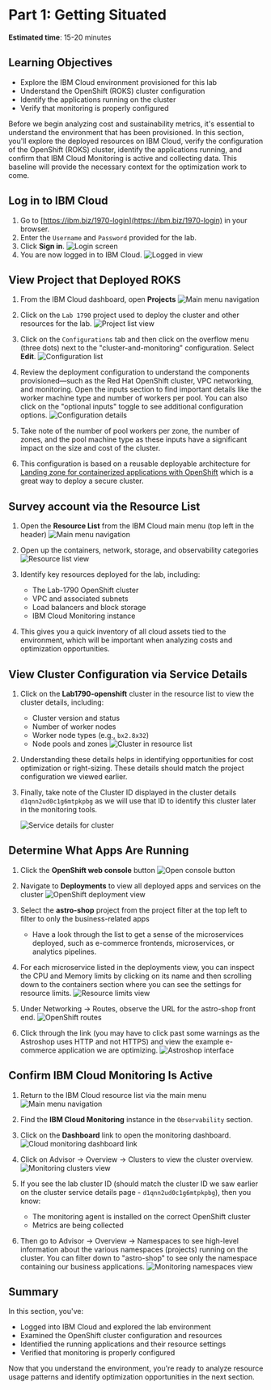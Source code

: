 # Part 1: Getting Situated

**Estimated time**: 15-20 minutes

## Learning Objectives
- Explore the IBM Cloud environment provisioned for this lab
- Understand the OpenShift (ROKS) cluster configuration
- Identify the applications running on the cluster
- Verify that monitoring is properly configured

Before we begin analyzing cost and sustainability metrics, it's essential to understand the environment that has been provisioned. In this section, you'll explore the deployed resources on IBM Cloud, verify the configuration of the OpenShift (ROKS) cluster, identify the applications running, and confirm that IBM Cloud Monitoring is active and collecting data. This baseline will provide the necessary context for the optimization work to come.

## Log in to IBM Cloud

1. Go to [https://ibm.biz/1970-login](https://ibm.biz/1970-login) in your browser.
2. Enter the `Username` and `Password` provided for the lab.
3. Click **Sign in**.
   ![Login screen](images/10-login.png ':size=600')
4. You are now logged in to IBM Cloud.
   ![Logged in view](images/10-logged.png ':size=600')

## View Project that Deployed ROKS

1. From the IBM Cloud dashboard, open **Projects**
   ![Main menu navigation](images/main%20menu.png ':size=400')

2. Click on the `Lab 1790` project used to deploy the cluster and other resources for the lab.
   ![Project list view](images/project-list.png ':size=600')

3. Click on the `Configurations` tab and then click on the overflow menu (three dots) next to the "cluster-and-monitoring" configuration. Select **Edit**.
   ![Configuration list](images/config-list.png ':size=600')

4. Review the deployment configuration to understand the components provisioned—such as the Red Hat OpenShift cluster, VPC networking, and monitoring. Open the inputs section to find important details like the worker machine type and number of workers per pool. You can also click on the "optional inputs" toggle to see additional configuration options.
   ![Configuration details](images/cluster-and-monitoring.png ':size=600')

5. Take note of the number of pool workers per zone, the number of zones, and the pool machine type as these inputs have a significant impact on the size and cost of the cluster.

6. This configuration is based on a reusable deployable architecture for [Landing zone for containerized applications with OpenShift](https://cloud.ibm.com/catalog/architecture/deploy-arch-ibm-slz-ocp-95fccffc-ae3b-42df-b6d9-80be5914d852-global) which is a great way to deploy a secure cluster.


## Survey account via the Resource List

1. Open the **Resource List** from the IBM Cloud main menu (top left in the header)
   ![Main menu navigation](images/main%20menu.png ':size=400')

2. Open up the containers, network, storage, and observability categories
   ![Resource list view](images/resource%20list.png ':size=600')

3. Identify key resources deployed for the lab, including:
   - The Lab-1790 OpenShift cluster
   - VPC and associated subnets
   - Load balancers and block storage
   - IBM Cloud Monitoring instance

4. This gives you a quick inventory of all cloud assets tied to the environment, which will be important when analyzing costs and optimization opportunities.

## View Cluster Configuration via Service Details

1. Click on the **Lab1790-openshift** cluster in the resource list to view the cluster details, including:
   - Cluster version and status
   - Number of worker nodes
   - Worker node types (e.g., `bx2.8x32`)
   - Node pools and zones
  ![Cluster in resource list](images/cluster%20in%20rex.png ':size=600')

2. Understanding these details helps in identifying opportunities for cost optimization or right-sizing. These details should match the project configuration we viewed earlier.

3. Finally, take note of the Cluster ID displayed in the cluster details `d1qnn2ud0c1g6mtpkpbg` as we will use that ID to identify this cluster later in the monitoring tools.

   ![Service details for cluster](images/cluster%20details.png ':size=600')


## Determine What Apps Are Running

1. Click the **OpenShift web console** button
   ![Open console button](images/cluster%20open%20console.png ':size=600')

2. Navigate to **Deployments** to view all deployed apps and services on the cluster
   ![OpenShift deployment view](images/os%20deployments.png ':size=600')

3. Select the **astro-shop** project from the project filter at the top left to filter to only the business-related apps
   - Have a look through the list to get a sense of the microservices deployed, such as e-commerce frontends, microservices, or analytics pipelines.

4. For each microservice listed in the deployments view, you can inspect the CPU and Memory limits by clicking on its name and then scrolling down to the containers section where you can see the settings for resource limits.
   ![Resource limits view](images/resource-limits.png ':size=600')

5. Under Networking → Routes, observe the URL for the astro-shop front end.
   ![OpenShift routes](images/os%20routes.png ':size=600')

6. Click through the link (you may have to click past some warnings as the Astroshop uses HTTP and not HTTPS) and view the example e-commerce application we are optimizing.
   ![Astroshop interface](images/astroshop.png ':size=600')

## Confirm IBM Cloud Monitoring Is Active

1. Return to the IBM Cloud resource list via the main menu
   ![Main menu navigation](images/main%20menu.png ':size=400')

2. Find the **IBM Cloud Monitoring** instance in the `Observability` section.

3. Click on the **Dashboard** link to open the monitoring dashboard.
   ![Cloud monitoring dashboard link](images/monitoring%20dashboard%20link.png ':size=600')

4. Click on Advisor → Overview → Clusters to view the cluster overview.
   ![Monitoring clusters view](images/cluster%20overview.png ':size=400')

5. If you see the lab cluster ID (should match the cluster ID we saw earlier on the cluster service details page - `d1qnn2ud0c1g6mtpkpbg`), then you know:
   - The monitoring agent is installed on the correct OpenShift cluster
   - Metrics are being collected

6. Then go to Advisor → Overview → Namespaces to see high-level information about the various namespaces (projects) running on the cluster. You can filter down to "astro-shop" to see only the namespace containing our business applications.
   ![Monitoring namespaces view](images/monitoring%20namespace%20overview.png ':size=600')

## Summary

In this section, you've:
- Logged into IBM Cloud and explored the lab environment
- Examined the OpenShift cluster configuration and resources
- Identified the running applications and their resource settings
- Verified that monitoring is properly configured

Now that you understand the environment, you're ready to analyze resource usage patterns and identify optimization opportunities in the next section.
